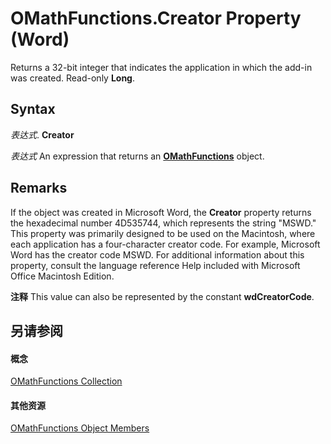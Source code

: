 
# OMathFunctions.Creator Property (Word)

Returns a 32-bit integer that indicates the application in which the add-in was created. Read-only  **Long**.


## Syntax

 _表达式_. **Creator**

 _表达式_ An expression that returns an **[OMathFunctions](163c6af9-5cb9-93bb-f1c2-b9ebeca28f6a.md)** object.


## Remarks

If the object was created in Microsoft Word, the  **Creator** property returns the hexadecimal number 4D535744, which represents the string "MSWD." This property was primarily designed to be used on the Macintosh, where each application has a four-character creator code. For example, Microsoft Word has the creator code MSWD. For additional information about this property, consult the language reference Help included with Microsoft Office Macintosh Edition.


 **注释**  This value can also be represented by the constant  **wdCreatorCode**.


## 另请参阅


#### 概念


[OMathFunctions Collection](163c6af9-5cb9-93bb-f1c2-b9ebeca28f6a.md)
#### 其他资源


[OMathFunctions Object Members](http://msdn.microsoft.com/library/25c4dce5-e8d6-43ef-84e4-ca6338d2c5de%28Office.15%29.aspx)